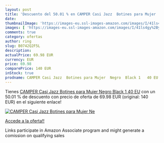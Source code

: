 ```yaml
---
layout: post
title: 'Descuento del 50.01 % en CAMPER Casi Jazz  Botines para Mujer  Ne'
date: 
thumbnailImage: 'https://images-eu.ssl-images-amazon.com/images/I/41ls4gy%2ByFL._SL200_.jpg'
images: [ 'https://images-eu.ssl-images-amazon.com/images/I/41ls4gy%2ByFL._SL200_.jpg' ]
comments: true
category: ofertas
author: ring
slug: B0742Q2F5L
description:
actualPrice: 69.98 EUR
currency: EUR
price: 69.98
comparePrice: 140 EUR
inStock: true
prodname: CAMPER Casi Jazz  Botines para Mujer  Negro  Black 1   40 EU
---
```


Tienes [CAMPER Casi Jazz  Botines para Mujer  Negro  Black 1   40 EU](https://www.amazon.es/dp/B0742Q2F5L/?tag=tolees-21) con un 50.01 % de descuento con precio de oferta de 69.98 EUR (original: 140 EUR) en el siguiente enlace!

[![CAMPER Casi Jazz  Botines para Mujer  Ne](https://images-eu.ssl-images-amazon.com/images/I/41ls4gy%2ByFL._SL200_.jpg)](https://www.amazon.es/dp/B0742Q2F5L/?tag=tolees-21)

[Accede a la oferta!!](https://www.amazon.es/dp/B0742Q2F5L/?tag=tolees-21)

Links participate in Amazon Associate program and might generate a comission on qualifying sales



